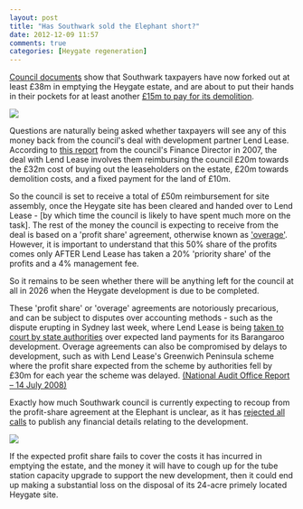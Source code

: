 ```yaml
---
layout: post
title: "Has Southwark sold the Elephant short?"
date: 2012-12-09 11:57
comments: true
categories: [Heygate regeneration]
---
```

[Council documents](http://moderngov.southwark.gov.uk/documents/b4142/Supplemental%201%20Tuesday%2030-Nov-2010%2019.00%20Regeneration%20and%20Leisure%20Scrutiny%20Sub-Committee.pdf?T=9) show that Southwark taxpayers have now forked out at least £38m in emptying the Heygate estate, and are about to put their hands in their pockets for at least another [£15m to pay for its demolition](http://betterelephant.github.io/images/SNJuly2012.jpg).

![](http://medias.photodeck.com/32bd6aaa-7703-11e3-9b6b-89e177771d9e/JasonHawkes-8606_medium.jpg)

Questions are naturally being asked whether taxpayers will see any of this money back from the council's deal with development partner Lend Lease. According to [this report](http://betterelephant.github.com/images/Appendix_8.pdf) from the council's Finance Director in 2007, the deal with Lend Lease involves them reimbursing the council £20m towards the £32m cost of buying out the leaseholders on the estate, £20m towards demolition costs, and a fixed payment for the land of £10m. 

So the council is set to receive a total of £50m reimbursement for site assembly, once the Heygate site has been cleared and handed over to Lend Lease - [by which time the council is likely to have spent much more on the task]. The rest of the money the council is expecting to receive from the deal is based on a 'profit share' agreement, otherwise known as ['overage'](http://en.wikipedia.org/wiki/Land-sale_overage). However, it is important to understand that this 50% share of the profits comes only AFTER Lend Lease has taken a 20% 'priority share' of the profits and a 4% management fee.

So it remains to be seen whether there will be anything left for the council at all in 2026 when the Heygate development is due to be completed.

These 'profit share' or 'overage' agreements are notoriously precarious, and can be subject to disputes over accounting methods - such as the dispute erupting in Sydney last week, where Lend Lease is being [taken to court by state authorities](http://www.smh.com.au/nsw/valuation-dispute-poses-threat-to-1b-return-from-barangaroo-20121206-2ay9e.html) over expected land payments for its Barangaroo development. Overage agreements can also be compromised by delays to development, such as with Lend Lease's Greenwich Peninsula scheme where the profit share expected from the scheme by authorities fell by £30m for each year the scheme was delayed. [(National Audit Office Report – 14 July 2008)](http://www.nao.org.uk/publications/0708/greenwich_peninsula.aspx)

Exactly how much Southwark council is currently expecting to recoup from the profit-share agreement at the Elephant is unclear, as it has [rejected all calls](/2012-07-03-its-all-about-financial-viability/) to publish any financial details relating to the development.

![](http://crappistmartin.github.io/images/viabilityminutes.png)

If the expected profit share fails to cover the costs it has incurred in emptying the estate, and the money it will have to cough up for the tube station capacity upgrade to support the new development, then it could end up making a substantial loss on the disposal of its 24-acre primely located Heygate site.  
